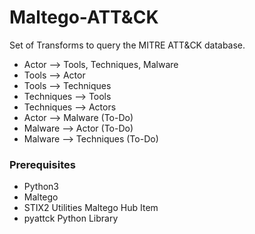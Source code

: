 # Maltego-ATT&CK

Set of Transforms to query the MITRE ATT&CK database.

- Actor --> Tools, Techniques, Malware
- Tools --> Actor
- Tools --> Techniques
- Techniques --> Tools
- Techniques --> Actors
- Actor --> Malware (To-Do)
- Malware --> Actor (To-Do)
- Malware --> Techniques (To-Do)

### Prerequisites

- Python3 
- Maltego
- STIX2 Utilities Maltego Hub Item
- pyattck Python Library